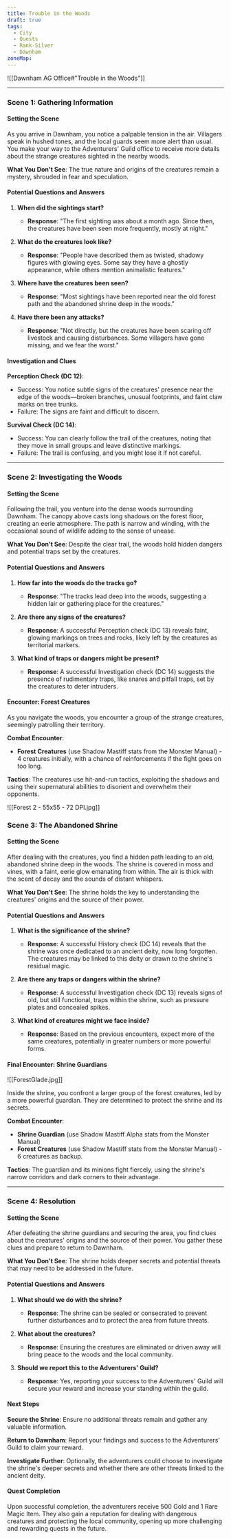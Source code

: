 ```yaml
---
title: Trouble in the Woods
draft: true
tags:
  - City
  - Quests
  - Rank-Silver
  - Dawnham
zoneMap:
---
```

![[Dawnham AG Office#"Trouble in the Woods"]]



---

### Scene 1: Gathering Information

#### Setting the Scene

As you arrive in Dawnham, you notice a palpable tension in the air. Villagers speak in hushed tones, and the local guards seem more alert than usual. You make your way to the Adventurers' Guild office to receive more details about the strange creatures sighted in the nearby woods.

**What You Don't See**: The true nature and origins of the creatures remain a mystery, shrouded in fear and speculation.

#### Potential Questions and Answers

1. **When did the sightings start?**
   - **Response**: "The first sighting was about a month ago. Since then, the creatures have been seen more frequently, mostly at night."

2. **What do the creatures look like?**
   - **Response**: "People have described them as twisted, shadowy figures with glowing eyes. Some say they have a ghostly appearance, while others mention animalistic features."

3. **Where have the creatures been seen?**
   - **Response**: "Most sightings have been reported near the old forest path and the abandoned shrine deep in the woods."

4. **Have there been any attacks?**
   - **Response**: "Not directly, but the creatures have been scaring off livestock and causing disturbances. Some villagers have gone missing, and we fear the worst."

#### Investigation and Clues

**Perception Check (DC 12)**:
- Success: You notice subtle signs of the creatures' presence near the edge of the woods—broken branches, unusual footprints, and faint claw marks on tree trunks.
- Failure: The signs are faint and difficult to discern.

**Survival Check (DC 14)**:
- Success: You can clearly follow the trail of the creatures, noting that they move in small groups and leave distinctive markings.
- Failure: The trail is confusing, and you might lose it if not careful.

---

### Scene 2: Investigating the Woods

#### Setting the Scene

Following the trail, you venture into the dense woods surrounding Dawnham. The canopy above casts long shadows on the forest floor, creating an eerie atmosphere. The path is narrow and winding, with the occasional sound of wildlife adding to the sense of unease.

**What You Don't See**: Despite the clear trail, the woods hold hidden dangers and potential traps set by the creatures.

#### Potential Questions and Answers

1. **How far into the woods do the tracks go?**
   - **Response**: "The tracks lead deep into the woods, suggesting a hidden lair or gathering place for the creatures."

2. **Are there any signs of the creatures?**
   - **Response**: A successful Perception check (DC 13) reveals faint, glowing markings on trees and rocks, likely left by the creatures as territorial markers.

3. **What kind of traps or dangers might be present?**
   - **Response**: A successful Investigation check (DC 14) suggests the presence of rudimentary traps, like snares and pitfall traps, set by the creatures to deter intruders.

#### Encounter: Forest Creatures

As you navigate the woods, you encounter a group of the strange creatures, seemingly patrolling their territory.

**Combat Encounter**:
- **Forest Creatures** (use Shadow Mastiff stats from the Monster Manual) - 4 creatures initially, with a chance of reinforcements if the fight goes on too long.

**Tactics**: The creatures use hit-and-run tactics, exploiting the shadows and using their supernatural abilities to disorient and overwhelm their opponents.


![[Forest 2 - 55x55 - 72 DPI.jpg]]

### Scene 3: The Abandoned Shrine

#### Setting the Scene

After dealing with the creatures, you find a hidden path leading to an old, abandoned shrine deep in the woods. The shrine is covered in moss and vines, with a faint, eerie glow emanating from within. The air is thick with the scent of decay and the sounds of distant whispers.

**What You Don't See**: The shrine holds the key to understanding the creatures' origins and the source of their power.

#### Potential Questions and Answers

1. **What is the significance of the shrine?**
   - **Response**: A successful History check (DC 14) reveals that the shrine was once dedicated to an ancient deity, now long forgotten. The creatures may be linked to this deity or drawn to the shrine's residual magic.

2. **Are there any traps or dangers within the shrine?**
   - **Response**: A successful Investigation check (DC 13) reveals signs of old, but still functional, traps within the shrine, such as pressure plates and concealed spikes.

3. **What kind of creatures might we face inside?**
   - **Response**: Based on the previous encounters, expect more of the same creatures, potentially in greater numbers or more powerful forms.

#### Final Encounter: Shrine Guardians

![[ForestGlade.jpg]]

Inside the shrine, you confront a larger group of the forest creatures, led by a more powerful guardian. They are determined to protect the shrine and its secrets.

**Combat Encounter**:
- **Shrine Guardian** (use Shadow Mastiff Alpha stats from the Monster Manual)
- **Forest Creatures** (use Shadow Mastiff stats from the Monster Manual) - 6 creatures as backup.

**Tactics**: The guardian and its minions fight fiercely, using the shrine's narrow corridors and dark corners to their advantage.

---

### Scene 4: Resolution

#### Setting the Scene

After defeating the shrine guardians and securing the area, you find clues about the creatures' origins and the source of their power. You gather these clues and prepare to return to Dawnham.

**What You Don't See**: The shrine holds deeper secrets and potential threats that may need to be addressed in the future.

#### Potential Questions and Answers

1. **What should we do with the shrine?**
   - **Response**: The shrine can be sealed or consecrated to prevent further disturbances and to protect the area from future threats.

2. **What about the creatures?**
   - **Response**: Ensuring the creatures are eliminated or driven away will bring peace to the woods and the local community.

3. **Should we report this to the Adventurers' Guild?**
   - **Response**: Yes, reporting your success to the Adventurers' Guild will secure your reward and increase your standing within the guild.

#### Next Steps

**Secure the Shrine**: Ensure no additional threats remain and gather any valuable information.

**Return to Dawnham**: Report your findings and success to the Adventurers' Guild to claim your reward.

**Investigate Further**: Optionally, the adventurers could choose to investigate the shrine's deeper secrets and whether there are other threats linked to the ancient deity.

#### Quest Completion

Upon successful completion, the adventurers receive 500 Gold and 1 Rare Magic Item. They also gain a reputation for dealing with dangerous creatures and protecting the local community, opening up more challenging and rewarding quests in the future.